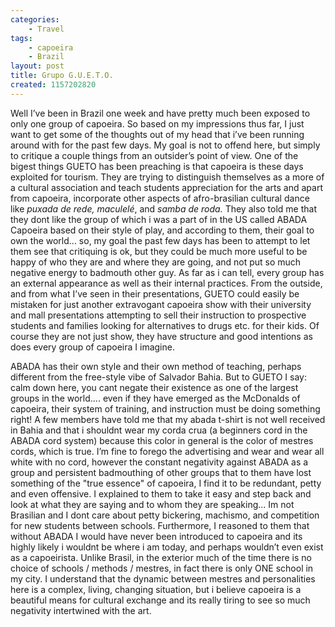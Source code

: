 ```yaml
---
categories:
    - Travel
tags:
    - capoeira
    - Brazil
layout: post
title: Grupo G.U.E.T.O.
created: 1157202820
---
```

Well I’ve been in Brazil one week and have pretty much been exposed to only one group of capoeira.  So based on my impressions thus far, I just want to get some of the thoughts out of my head that i’ve been running around with for the past few days.   My goal is not to offend here, but simply to critique a couple things from an outsider’s point of view. One of the bigest things GUETO has been preaching is that capoeira is these days exploited for tourism. They are trying to distinguish themselves as a more of a cultural association and teach students appreciation for the arts and apart from capoeira, incorporate other aspects of afro-brasilian cultural dance like *puxada de rede, maculelé*, and *samba de roda.* They also told me that they dont like the group of which i was a part of in the US called ABADA Capoeira based on their style of play, and according to them, their goal to own the world... so,  my goal the past few days has been to attempt to let them see that critiquing is ok, but they could be much more useful to be happy of who they are and where they are going, and not put so much negative energy to badmouth other guy.  As far as i can tell, every group has an external appearance as well as their internal practices.  From the outside, and from what I’ve seen in their presentations, GUETO could easily be mistaken for just another extravogant capoeira show with their university and mall presentations attempting to sell their instruction to prospective students and families looking for alternatives to drugs etc. for their kids.  Of course they are not just show, they have structure and good intentions as does every group of capoeira I imagine.

ABADA has their own style and their own method of teaching, perhaps different from the free-style vibe of Salvador Bahia. But to GUETO I say: calm down here, you cant negate their existence as one of the largest groups in the world.... even if they have emerged as the McDonalds of capoeira, their system of training, and instruction must be doing something right!  A few members have told me that my abada t-shirt is not well received in Bahia and that i shouldnt wear my corda crua (a beginners cord in the ABADA cord system) because this color in general is the color of mestres cords, which is true. I’m fine to forego the advertising and wear and wear all white with no cord, however the constant negativity against ABADA as a group and persistent badmouthing of other groups that to them have lost something of the "true essence" of capoeira, I find it to be redundant, petty and even offensive. I explained to them to take it easy and step back and look at what they are saying and to whom they are speaking...  Im not Brasilian and I dont care about petty bickering, machismo, and competition for new students between schools.  Furthermore, I reasoned to them that without ABADA I would have never been introduced to capoeira and its highly likely i wouldnt be where i am today, and perhaps wouldn’t even exist as a capoeirista. Unlike Brasil, in the exterior much of the time there is no choice of schools / methods / mestres, in fact there is only ONE school in my city.  I understand that the dynamic between mestres and personalities here is a complex, living, changing situation, but i believe capoeira is a beautiful means for cultural exchange and its really tiring to see so much negativity intertwined with the art.
